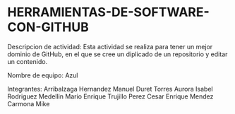 # HERRAMIENTAS-DE-SOFTWARE-CON-GITHUB
Descripcion de actividad: Esta actividad se realiza para tener un mejor dominio de GitHub, en el que se cree un diplicado de un repositorio y editar un contenido.

Nombre de equipo: Azul

Integrantes:
Arribalzaga Hernandez Manuel
Duret Torres Aurora Isabel
Rodriguez Medellin Mario Enrique
Trujillo Perez Cesar Enrique
Mendez Carmona Mike
